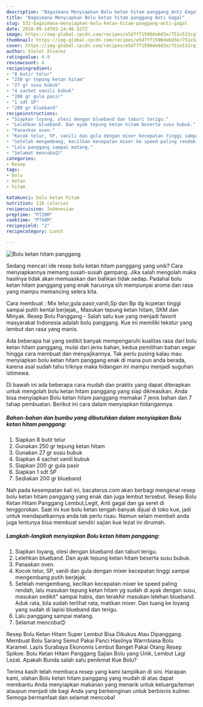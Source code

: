 ```yaml
---
description: "Bagaimana Menyiapkan Bolu ketan hitam panggang Anti Gagal"
title: "Bagaimana Menyiapkan Bolu ketan hitam panggang Anti Gagal"
slug: 531-bagaimana-menyiapkan-bolu-ketan-hitam-panggang-anti-gagal
date: 2020-09-24T03:14:46.537Z
image: https://img-global.cpcdn.com/recipes/e5d7ff1590de6d3e/751x532cq70/bolu-ketan-hitam-panggang-foto-resep-utama.jpg
thumbnail: https://img-global.cpcdn.com/recipes/e5d7ff1590de6d3e/751x532cq70/bolu-ketan-hitam-panggang-foto-resep-utama.jpg
cover: https://img-global.cpcdn.com/recipes/e5d7ff1590de6d3e/751x532cq70/bolu-ketan-hitam-panggang-foto-resep-utama.jpg
author: Violet Alvarez
ratingvalue: 4.9
reviewcount: 4
recipeingredient:
- "8 butir telur"
- "250 gr tepung ketan hitam"
- "27 gr susu bubuk"
- "4 sachet vanili bubuk"
- "200 gr gula pasir"
- "1 sdt SP"
- "200 gr blueband"
recipeinstructions:
- "Siapkan loyang, olesi dengan blueband dan taburi terigu."
- "Lelehkan blueband. Dan ayak tepung ketan hitam beserta susu bubuk."
- "Panaskan oven."
- "Kocok telur, SP, vanili dan gula dengan mixer kecepatan tinggi sampai mengembang putih berjejak."
- "Setelah mengembang, kecilkan kecepatan mixer ke speed paling rendah, lalu masukan tepung ketan hitam yg sudah di ayak dengan susu, masukan sedikit&#34; sampai habis, dan terakhir masukan lelehan blueband. Aduk rata, bila sudah terlihat rata, matikan mixer. Dan tuang ke loyang yang sudah di lapisi blueband dan terigu."
- "Lalu panggang sampai matang."
- "Selamat mencoba😊"
categories:
- Resep
tags:
- bolu
- ketan
- hitam

katakunci: bolu ketan hitam 
nutrition: 110 calories
recipecuisine: Indonesian
preptime: "PT20M"
cooktime: "PT48M"
recipeyield: "2"
recipecategory: Lunch

---
```



![Bolu ketan hitam panggang](https://img-global.cpcdn.com/recipes/e5d7ff1590de6d3e/751x532cq70/bolu-ketan-hitam-panggang-foto-resep-utama.jpg)

Sedang mencari ide resep bolu ketan hitam panggang yang unik? Cara menyiapkannya memang susah-susah gampang. Jika salah mengolah maka hasilnya tidak akan memuaskan dan bahkan tidak sedap. Padahal bolu ketan hitam panggang yang enak harusnya sih mempunyai aroma dan rasa yang mampu memancing selera kita.

Cara membuat : Mix telur,gula pasir,vanili,Sp dan Bp dg kcpetan tinggi sampai putih kental berjejak,, Masukan tepung ketan hitam, SKM dan Minyak. Resep Bolu Panggang - Salah satu kue yang menjadi favorit masyarakat Indonesia adalah bolu panggang. Kue ini memiliki tekstur yang lembut dan rasa yang manis.

Ada beberapa hal yang sedikit banyak mempengaruhi kualitas rasa dari bolu ketan hitam panggang, mulai dari jenis bahan, kedua pemilihan bahan segar hingga cara membuat dan menyajikannya. Tak perlu pusing kalau mau menyiapkan bolu ketan hitam panggang enak di mana pun anda berada, karena asal sudah tahu triknya maka hidangan ini mampu menjadi suguhan istimewa.


Di bawah ini ada beberapa cara mudah dan praktis yang dapat diterapkan untuk mengolah bolu ketan hitam panggang yang siap dikreasikan. Anda bisa menyiapkan Bolu ketan hitam panggang memakai 7 jenis bahan dan 7 tahap pembuatan. Berikut ini cara dalam menyiapkan hidangannya.

<!--inarticleads1-->

##### Bahan-bahan dan bumbu yang dibutuhkan dalam menyiapkan Bolu ketan hitam panggang:

1. Siapkan 8 butir telur
1. Gunakan 250 gr tepung ketan hitam
1. Gunakan 27 gr susu bubuk
1. Siapkan 4 sachet vanili bubuk
1. Siapkan 200 gr gula pasir
1. Siapkan 1 sdt SP
1. Sediakan 200 gr blueband


Nah pada kesempatan kali ini, bacaterus.com akan berbagi mengenai resep bolu ketan hitam panggang yang enak dan juga lembut tersebut. Resep Bolu Ketan Hitam Panggang Lembut,Legit, Anti gagal dan ga seret di tenggorokan. Saat ini kue bolu ketan tengah banyak dijual di toko kue, jadi untuk mendapatkannya anda tak perlu risau. Namun selain membeli anda juga tentunya bisa membuat sendiri sajian kue lezat ini dirumah. 

<!--inarticleads2-->

##### Langkah-langkah menyiapkan Bolu ketan hitam panggang:

1. Siapkan loyang, olesi dengan blueband dan taburi terigu.
1. Lelehkan blueband. Dan ayak tepung ketan hitam beserta susu bubuk.
1. Panaskan oven.
1. Kocok telur, SP, vanili dan gula dengan mixer kecepatan tinggi sampai mengembang putih berjejak.
1. Setelah mengembang, kecilkan kecepatan mixer ke speed paling rendah, lalu masukan tepung ketan hitam yg sudah di ayak dengan susu, masukan sedikit&#34; sampai habis, dan terakhir masukan lelehan blueband. Aduk rata, bila sudah terlihat rata, matikan mixer. Dan tuang ke loyang yang sudah di lapisi blueband dan terigu.
1. Lalu panggang sampai matang.
1. Selamat mencoba😊


Resep Bolu Ketan Hitam Super Lembut Bisa Dikukus Atau Dipanggang. Membuat Bolu Sarang Semut Pakai Panci Hasilnya Warrrbiasa Bolu Karamel. Lapis Surabaya Ekonomis Lembut Banget Pakai Otang Resep Spikoe. Bolu Ketan Hitam Panggang Sajian Bolu yang Unik, Lembut Lagi Lezat. Apakah Bunda salah satu penikmat Kue Bolu? 

Terima kasih telah membaca resep yang kami tampilkan di sini. Harapan kami, olahan Bolu ketan hitam panggang yang mudah di atas dapat membantu Anda menyiapkan makanan yang menarik untuk keluarga/teman ataupun menjadi ide bagi Anda yang berkeinginan untuk berbisnis kuliner. Semoga bermanfaat dan selamat mencoba!
